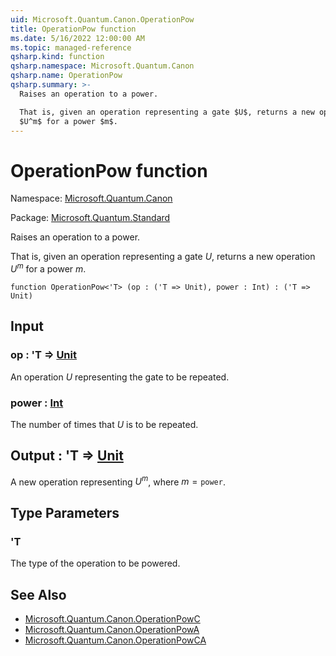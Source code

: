 ```yaml
---
uid: Microsoft.Quantum.Canon.OperationPow
title: OperationPow function
ms.date: 5/16/2022 12:00:00 AM
ms.topic: managed-reference
qsharp.kind: function
qsharp.namespace: Microsoft.Quantum.Canon
qsharp.name: OperationPow
qsharp.summary: >-
  Raises an operation to a power.

  That is, given an operation representing a gate $U$, returns a new operation
  $U^m$ for a power $m$.
---
```


# OperationPow function

Namespace: [Microsoft.Quantum.Canon](xref:Microsoft.Quantum.Canon)

Package: [Microsoft.Quantum.Standard](https://nuget.org/packages/Microsoft.Quantum.Standard)


Raises an operation to a power.That is, given an operation representing a gate $U$, returns a new operation$U^m$ for a power $m$.

```qsharp
function OperationPow<'T> (op : ('T => Unit), power : Int) : ('T => Unit)
```


## Input

### op : 'T => [Unit](xref:microsoft.quantum.qsharp.valueliterals#unit-literal) 

An operation $U$ representing the gate to be repeated.


### power : [Int](xref:microsoft.quantum.qsharp.valueliterals#int-literals)

The number of times that $U$ is to be repeated.



## Output : 'T => [Unit](xref:microsoft.quantum.qsharp.valueliterals#unit-literal) 

A new operation representing $U^m$, where $m = \texttt{power}$.

## Type Parameters

### 'T

The type of the operation to be powered.

## See Also

- [Microsoft.Quantum.Canon.OperationPowC](xref:Microsoft.Quantum.Canon.OperationPowC)
- [Microsoft.Quantum.Canon.OperationPowA](xref:Microsoft.Quantum.Canon.OperationPowA)
- [Microsoft.Quantum.Canon.OperationPowCA](xref:Microsoft.Quantum.Canon.OperationPowCA)